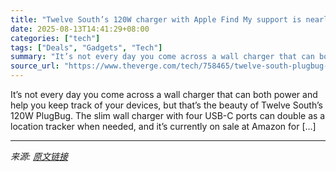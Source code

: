 ```yaml
---
title: "Twelve South’s 120W charger with Apple Find My support is nearly half off"
date: 2025-08-13T14:41:29+08:00
categories: ["tech"]
tags: ["Deals", "Gadgets", "Tech"]
summary: "It’s not every day you come across a wall charger that can both power and help you keep track of your devices, but that’s the beauty of Twelve South’s 120W PlugBug. The slim wall charger with four USB"
source_url: "https://www.theverge.com/tech/758465/twelve-south-plugbug-charger-sonos-ace-headphones-deal-sale"
---
```


It’s not every day you come across a wall charger that can both power and help you keep track of your devices, but that’s the beauty of Twelve South’s 120W PlugBug. The slim wall charger with four USB-C ports can double as a location tracker when needed, and it’s currently on sale at Amazon for [&#8230;]

---

*来源: [原文链接](https://www.theverge.com/tech/758465/twelve-south-plugbug-charger-sonos-ace-headphones-deal-sale)*

